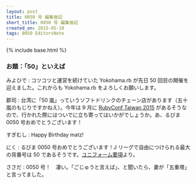 ```yaml
---
layout: post
title: 0050 号 編集後記
short_title: 0050 号 編集後記
created_on: 2015-05-10
tags: 0050 EditorsNote
---
```

{% include base.html %}


### お題：「50」といえば

みよひで
:  コツコツと運営を続けていた Yokohama.rb が先日 50 回目の開催を迎えました。これからも Yokohama.rb をよろしくお願いします。

郡司
:  台湾に「50 嵐」っていうソフトドリンクのチェーン店があります（五十嵐のもじりですかねえ）。今年は 9 月に [RubyConf Taiwan 2015](http://rubyconf.tw/2015/) があるそうなので、行かれた際にはついでに立ち寄ってはいかがでしょうか。あ、るびま 0050 号おめでとうございます！

すぎむし
:  Happy Birthday matz!

にく
:  るびま 0050 号おめでとうございます！J リーグで自由につけられる最大の背番号は 50 であるそうです。[ユニフォーム要項](http://www.jleague.jp/docs/aboutj/regulation/23.pdf)より。

ささだ
:  0050 号！　凄い。「ごじゅうと言えば」、と聞いたら、妻が「五重塔」と言ってました。


